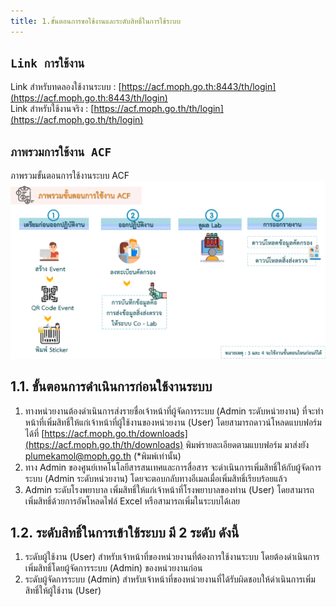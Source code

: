 ```yaml
---
title: 1.ขั้นตอนการขอใช้งานและระดับสิทธิ์ในการใช้ระบบ 
---
```

## `Link การใช้งาน`
Link สำหรับทดลองใช้งานระบบ : [https://acf.moph.go.th:8443/th/login](https://acf.moph.go.th:8443/th/login)  
Link สำหรับใช้งานจริง : [https://acf.moph.go.th/th/login](https://acf.moph.go.th/th/login)

## `ภาพรวมการใช้งาน ACF`
ภาพรวมขั้นตอนการใช้งานระบบ ACF ![](./img/step_acf.png)
  
## 1.1. ขั้นตอนการดำเนินการก่อนใช้งานระบบ

1. ทางหน่วยงานต้องดำเนินการส่งรายชื่อเจ้าหน้าที่ผู้จัดการระบบ (Admin ระดับหน่วยงาน) ที่จะทำหน้าที่เพิ่มสิทธิ์ให้แก่เจ้าหน้าที่ผู้ใช้งานของหน่วยงาน (User) โดยสามารถดาวน์โหลดแบบฟอร์มได้ที่ [https://acf.moph.go.th/downloads](https://acf.moph.go.th/th/downloads) พิมพ์รายละเอียดตามแบบฟอร์ม มาส่งยัง plumekamol@moph.go.th (*พิมพ์เท่านั้น)
2. ทาง Admin ของศูนย์เทคโนโลยีสารสนเทศและการสื่อสาร จะดำเนินการเพิ่มสิทธิ์ให้กับผู้จัดการระบบ (Admin ระดับหน่วยงาน) โดยจะตอบกลับทางอีเมลเมื่อเพิ่มสิทธิ์เรียบร้อยแล้ว 
3. Admin ระดับโรงพยาบาล เพิ่มสิทธิ์ให้แก่เจ้าหน้าที่โรงพยาบาลของท่าน (User) โดยสามารถเพิ่มสิทธิ์ด้วยการอัพโหลดไฟล์ Excel หรือสามารถเพิ่มในระบบได้เลย 


## 1.2. ระดับสิทธิ์ในการเข้าใช้ระบบ มี 2 ระดับ ดังนี้

1. ระดับผู้ใช้งาน (User) สำหรับเจ้าหน้าที่ของหน่วยงานที่ต้องการใช้งานระบบ โดยต้องดำเนินการเพิ่มสิทธิ์โดยผู้จัดการระบบ (Admin) ของหน่วยงานก่อน
2. ระดับผู้จัดการระบบ (Admin) สำหรับเจ้าหน้าที่ของหน่วยงานที่ได้รับผิดชอบให้ดำเนินการเพิ่มสิทธิ์ให้ผู้ใช้งาน (User)